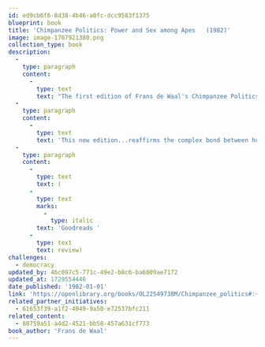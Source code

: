 ```yaml
---
id: ed9cb6f6-8d38-4b46-a0fc-dcc9583f1375
blueprint: book
title: 'Chimpanzee Politics: Power and Sex among Apes   (1982)'
image: image-1707921380.png
collection_type: book
description:
  -
    type: paragraph
    content:
      -
        type: text
        text: "The first edition of Frans de Waal's Chimpanzee Politics was acclaimed not only by primatologists for its scientific achievement but also by a much broader audience of politicians, business leaders, and social psychologists for its remarkable insights into very basic human needs and behaviors. "
  -
    type: paragraph
    content:
      -
        type: text
        text: 'This new edition...reaffirms the complex bond between humans and their closest living relatives. As we watch the chimpanzees of Arnhem behave in ways we recognize from Machiavelli (and from the nightly news), de Waal reminds us again that the roots of politics are older than humanity.'
  -
    type: paragraph
    content:
      -
        type: text
        text: (
      -
        type: text
        marks:
          -
            type: italic
        text: 'Goodreads '
      -
        type: text
        text: review)
challenges:
  - democracy
updated_by: 46c097c5-771c-49e2-b8c6-ba6009ae7172
updated_at: 1729554446
date_published: '1982-01-01'
link: 'https://openlibrary.org/books/OL22549738M/Chimpanzee_politics#:~:text=Chimpanzee%20Politics%3A%20Power%20and%20Sex%20among%20Apes%20August,Paperback%20in%20English%20-%2025th%20anniversary%20edition%20edition'
related_partner_initiatives:
  - 61653f39-a1f2-4949-9a50-e72537bfc211
related_content:
  - 88759a51-a4d2-4521-bb58-457a631cf773
book_author: 'Frans de Waal'
---
```


